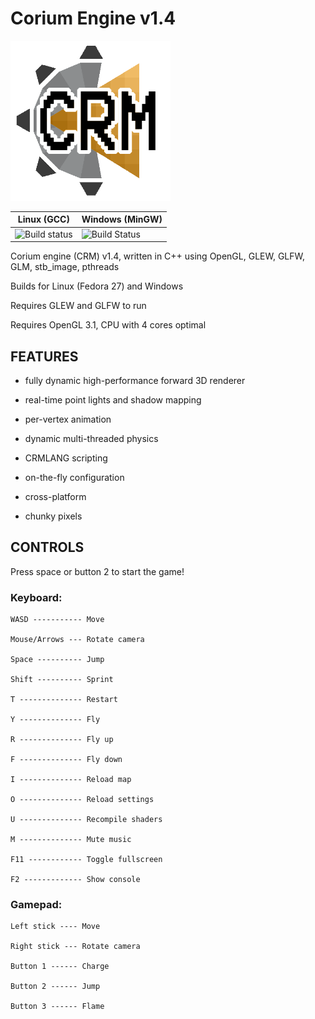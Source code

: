# Corium Engine v1.4

<img src="https://raw.githubusercontent.com/Ronin748/Corium/master/gfx/misc/CRM_logo.png" width="256" height="256">

| Linux (GCC)  | Windows (MinGW) |
|-------------------------|-----------------|
| ![Build status](https://ci.appveyor.com/api/projects/status/809xi9ukwo7sgsip?svg=true) | ![Build Status](https://ci.appveyor.com/api/projects/status/809xi9ukwo7sgsip?svg=true) |

Corium engine (CRM) v1.4, written in C++ using OpenGL,
GLEW, GLFW, GLM, stb_image, pthreads

Builds for Linux (Fedora 27) and Windows

Requires GLEW and GLFW to run

Requires OpenGL 3.1, CPU with 4 cores optimal

## FEATURES

- fully dynamic high-performance forward 3D renderer

- real-time point lights and shadow mapping

- per-vertex animation

- dynamic multi-threaded physics

- CRMLANG scripting

- on-the-fly configuration

- cross-platform

- chunky pixels

## CONTROLS

Press space or button 2 to start the game!

### Keyboard:

```
WASD ----------- Move

Mouse/Arrows --- Rotate camera

Space ---------- Jump

Shift ---------- Sprint

T -------------- Restart

Y -------------- Fly

R -------------- Fly up

F -------------- Fly down

I -------------- Reload map

O -------------- Reload settings

U -------------- Recompile shaders

M -------------- Mute music

F11 ------------ Toggle fullscreen

F2 ------------- Show console
```

### Gamepad:

```
Left stick ---- Move

Right stick --- Rotate camera

Button 1 ------ Charge

Button 2 ------ Jump

Button 3 ------ Flame
```
